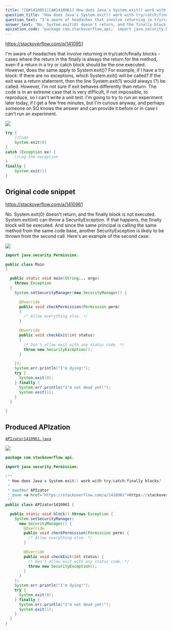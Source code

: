```yaml
---
title: "[Q#1410951][A#1410961] How does Java's System.exit() work with try/catch/finally blocks?"
question_title: "How does Java's System.exit() work with try/catch/finally blocks?"
question_text: "I'm aware of headaches that involve returning in try/catch/finally blocks - cases where the return in the finally is always the return for the method, even if a return in a try or catch block should be the one executed. However, does the same apply to System.exit()? For example, if I have a try block: If there are no exceptions, which System.exit() will be called? If the exit was a return statement, then the line System.exit(1) would always (?) be called. However, I'm not sure if exit behaves differently than return. The code is in an extreme case that is very difficult, if not impossible, to reproduce, so I can't write a unit test. I'm going to try to run an experiment later today, if I get a few free minutes, but I'm curious anyway, and perhaps someone on SO knows the answer and can provide it before or in case I can't run an experiment."
answer_text: "No. System.exit(0) doesn't return, and the finally block is not executed. System.exit(int) can throw a SecurityException. If that happens, the finally block will be executed. And since the same principal is calling the same method from the same code base, another SecurityException is likely to be thrown from the second call. Here's an example of the second case:"
apization_code: "package com.stackoverflow.api;  import java.security.Permission;  /**  * How does Java's System.exit() work with try/catch/finally blocks?  *  * @author APIzator  * @see <a href=\"https://stackoverflow.com/a/1410961\">https://stackoverflow.com/a/1410961</a>  */ public class APIzator1410961 {    public static void block() throws Exception {     System.setSecurityManager(       new SecurityManager() {         @Override         public void checkPermission(Permission perm) {           /* Allow everything else. */         }          @Override         public void checkExit(int status) {           /* Don't allow exit with any status code. */           throw new SecurityException();         }       }     );     System.err.println(\"I'm dying!\");     try {       System.exit(0);     } finally {       System.err.println(\"I'm not dead yet!\");       System.exit(1);     }   } }"
---
```


https://stackoverflow.com/q/1410951

I&#x27;m aware of headaches that involve returning in try/catch/finally blocks - cases where the return in the finally is always the return for the method, even if a return in a try or catch block should be the one executed.
However, does the same apply to System.exit()? For example, if I have a try block:
If there are no exceptions, which System.exit() will be called? If the exit was a return statement, then the line System.exit(1) would always (?) be called. However, I&#x27;m not sure if exit behaves differently than return.
The code is in an extreme case that is very difficult, if not impossible, to reproduce, so I can&#x27;t write a unit test. I&#x27;m going to try to run an experiment later today, if I get a few free minutes, but I&#x27;m curious anyway, and perhaps someone on SO knows the answer and can provide it before or in case I can&#x27;t run an experiment.


<div class="code-logo"><img src="/stackoverflow.png" /></div>

```java
try {
    //Code
    System.exit(0)
}
catch (Exception ex) {
    //Log the exception
}
finally {
    System.exit(1)
}
```


## Original code snippet

https://stackoverflow.com/a/1410961

No. System.exit(0) doesn&#x27;t return, and the finally block is not executed.
System.exit(int) can throw a SecurityException. If that happens, the finally block will be executed. And since the same principal is calling the same method from the same code base, another SecurityException is likely to be thrown from the second call.
Here&#x27;s an example of the second case:

<div class="code-logo"><img src="/stackoverflow.png" /></div>

```java
import java.security.Permission;

public class Main
{

  public static void main(String... argv)
    throws Exception
  {
    System.setSecurityManager(new SecurityManager() {

      @Override
      public void checkPermission(Permission perm)
      {
        /* Allow everything else. */
      }

      @Override
      public void checkExit(int status)
      {
        /* Don't allow exit with any status code. */
        throw new SecurityException();
      }

    });
    System.err.println("I'm dying!");
    try {
      System.exit(0);
    } finally {
      System.err.println("I'm not dead yet!");
      System.exit(1);
    }
  }

}
```

## Produced APIzation

[`APIzator1410961.java`](https://github.com/pasqualesalza/apization-temp/raw/main/data/search/APIzator1410961.java)

<div class="code-logo"><img src="/apizator.png" /></div>

```java
package com.stackoverflow.api;

import java.security.Permission;

/**
 * How does Java's System.exit() work with try/catch/finally blocks?
 *
 * @author APIzator
 * @see <a href="https://stackoverflow.com/a/1410961">https://stackoverflow.com/a/1410961</a>
 */
public class APIzator1410961 {

  public static void block() throws Exception {
    System.setSecurityManager(
      new SecurityManager() {
        @Override
        public void checkPermission(Permission perm) {
          /* Allow everything else. */
        }

        @Override
        public void checkExit(int status) {
          /* Don't allow exit with any status code. */
          throw new SecurityException();
        }
      }
    );
    System.err.println("I'm dying!");
    try {
      System.exit(0);
    } finally {
      System.err.println("I'm not dead yet!");
      System.exit(1);
    }
  }
}

```